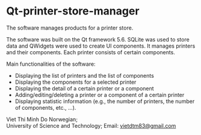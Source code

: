 # Qt-printer-store-manager
The software manages products for a printer store.

The software was built on the Qt framework 5.6. SQLite was used to store data and QWidgets were used to create UI components.
It manages printers and their components. Each printer consists of certain components.

Main functionalities of the software:
+	Displaying the list of printers and the list of components
+	Displaying the components for a selected printer
+	Displaying the detail of a certain printer or a component
+	Adding/editing/deleting a printer or a component of a certain printer
+	Displaying statistic information (e.g., the number of printers, the number of components, etc., ...).

Viet Thi Minh Do Norwegian;  
University of Science and Technology; 
Email: vietdtm83@gmail.com
